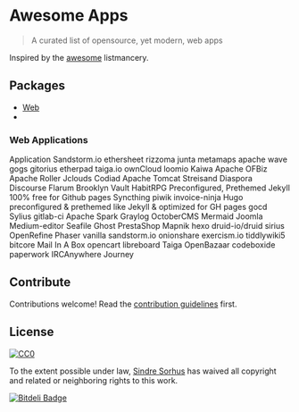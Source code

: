 # Awesome Apps

> A curated list of opensource, yet modern, web apps

Inspired by the [awesome](https://github.com/sindresorhus/awesome) listmancery.


## Packages

- [Web](#web-applications)
- 

### Web Applications
Application
Sandstorm.io
ethersheet
rizzoma
junta
metamaps
apache wave
gogs
gitorius
etherpad
taiga.io
ownCloud 
loomio
Kaiwa
Apache OFBiz
Apache Roller
Jclouds
Codiad
Apache Tomcat
Streisand
Diaspora
Discourse
Flarum
Brooklyn
Vault
HabitRPG
Preconfigured, Prethemed Jekyll 100% free for Github pages
Syncthing
piwik
invoice-ninja
Hugo preconfigured & prethemed like Jekyll & optimized for GH pages
gocd
Sylius
gitlab-ci
Apache Spark
Graylog
OctoberCMS
Mermaid
Joomla
Medium-editor
Seafile
Ghost
PrestaShop
Mapnik
hexo
druid-io/druid
sirius
OpenRefine
Phaser
vanilla
sandstorm.io
onionshare
exercism.io
tiddlywiki5
bitcore
Mail In A Box
opencart
libreboard
Taiga
OpenBazaar
codeboxide
paperwork
IRCAnywhere
Journey




## Contribute

Contributions welcome! Read the [contribution guidelines](contributing.md) first.


## License

[![CC0](http://i.creativecommons.org/p/zero/1.0/88x31.png)](http://creativecommons.org/publicdomain/zero/1.0/)

To the extent possible under law, [Sindre Sorhus](http://sindresorhus.com) has waived all copyright and related or neighboring rights to this work.


[![Bitdeli Badge](https://d2weczhvl823v0.cloudfront.net/metadevfoundation/awesome-open-apps/trend.png)](https://bitdeli.com/free "Bitdeli Badge")

